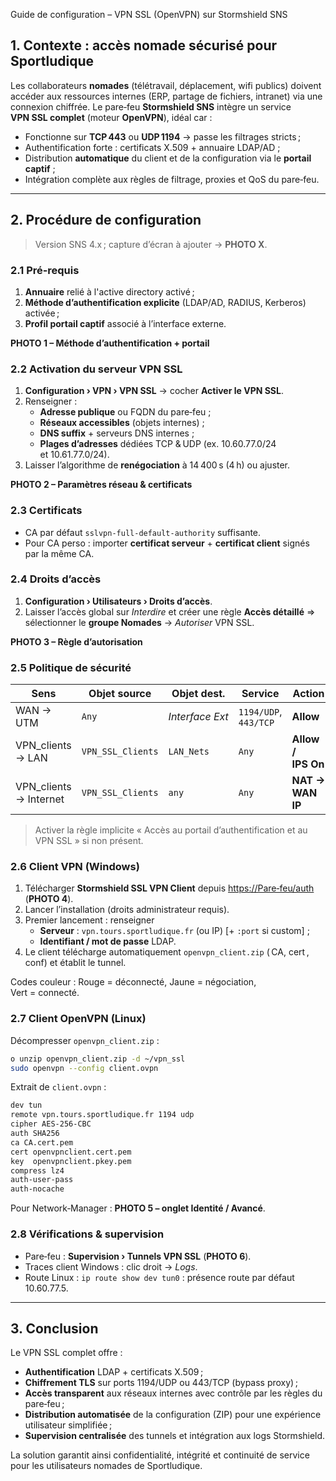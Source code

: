  Guide de configuration – VPN SSL (OpenVPN) sur Stormshield SNS

## 1. Contexte : accès nomade sécurisé pour Sportludique

Les collaborateurs **nomades** (télétravail, déplacement, wifi publics) doivent accéder aux ressources internes (ERP, partage de fichiers, intranet) via une connexion chiffrée. Le pare‑feu **Stormshield SNS** intègre un service **VPN SSL complet** (moteur **OpenVPN**), idéal car :

- Fonctionne sur **TCP 443** ou **UDP 1194** → passe les filtrages stricts ;
- Authentification forte : certificats X.509 + annuaire LDAP/AD ;
- Distribution **automatique** du client et de la configuration via le **portail captif** ;
- Intégration complète aux règles de filtrage, proxies et QoS du pare‑feu.

---

## 2. Procédure de configuration

> Version SNS 4.x ; capture d’écran à ajouter → **PHOTO X**.

### 2.1 Pré‑requis

1. **Annuaire** relié à l'active directory activé ;
2. **Méthode d’authentification explicite** (LDAP/AD, RADIUS, Kerberos) activée ;
3. **Profil portail captif** associé à l’interface externe.

**PHOTO 1 – Méthode d’authentification + portail**

### 2.2 Activation du serveur VPN SSL

1. **Configuration › VPN › VPN SSL** → cocher **Activer le VPN SSL**.
2. Renseigner :
   - **Adresse publique** ou FQDN du pare‑feu ;
   - **Réseaux accessibles** (objets internes) ;
   - **DNS suffix** + serveurs DNS internes ;
   - **Plages d’adresses** dédiées TCP & UDP (ex. 10.60.77.0/24 et 10.61.77.0/24).
3. Laisser l’algorithme de **renégociation** à 14 400 s (4 h) ou ajuster.

**PHOTO 2 – Paramètres réseau & certificats**

### 2.3 Certificats

- CA par défaut `sslvpn-full-default-authority` suffisante.
- Pour CA perso : importer **certificat serveur** + **certificat client** signés par la même CA.

### 2.4 Droits d’accès

1. **Configuration › Utilisateurs › Droits d’accès**.
2. Laisser l’accès global sur *Interdire* et créer une règle **Accès détaillé** ⇒ sélectionner le **groupe Nomades** → *Autoriser* VPN SSL.

**PHOTO 3 – Règle d’autorisation**

### 2.5 Politique de sécurité

| Sens | Objet source | Objet dest. | Service | Action |
|------|--------------|-------------|---------|--------|
| WAN → UTM | `Any` | *Interface Ext* | `1194/UDP`, `443/TCP` | **Allow** |
| VPN_clients → LAN | `VPN_SSL_Clients` | `LAN_Nets` | `Any` | **Allow / IPS On** |
| VPN_clients → Internet | `VPN_SSL_Clients` | `any` | `Any` | **NAT → WAN IP** |

> Activer la règle implicite « Accès au portail d’authentification et au VPN SSL » si non présent.

### 2.6 Client VPN (Windows)

1. Télécharger **Stormshield SSL VPN Client** depuis <https://Pare‑feu/auth> (**PHOTO 4**).
2. Lancer l’installation (droits administrateur requis).
3. Premier lancement : renseigner
   - **Serveur** : `vpn.tours.sportludique.fr` (ou IP) [+ `:port` si custom] ;
   - **Identifiant / mot de passe** LDAP.
4. Le client télécharge automatiquement `openvpn_client.zip` ( CA, cert , conf) et établit le tunnel.

Codes couleur : Rouge = déconnecté, Jaune = négociation, Vert = connecté.

### 2.7 Client OpenVPN (Linux)

Décompresser `openvpn_client.zip` :
```bash
o unzip openvpn_client.zip -d ~/vpn_ssl
sudo openvpn --config client.ovpn
```
Extrait de `client.ovpn` :
```bash
dev tun
remote vpn.tours.sportludique.fr 1194 udp
cipher AES-256-CBC
auth SHA256
ca CA.cert.pem
cert openvpnclient.cert.pem
key  openvpnclient.pkey.pem
compress lz4
auth-user-pass
auth-nocache
```
Pour Network‑Manager : **PHOTO 5 – onglet Identité / Avancé**.

### 2.8 Vérifications & supervision

- Pare‑feu : **Supervision › Tunnels VPN SSL** (**PHOTO 6**).
- Traces client Windows : clic droit → *Logs*.
- Route Linux : `ip route show dev tun0` : présence route par défaut 10.60.77.5.

---

## 3. Conclusion

Le VPN SSL complet offre :

- **Authentification** LDAP + certificats X.509 ;
- **Chiffrement TLS** sur ports 1194/UDP ou 443/TCP (bypass proxy) ;
- **Accès transparent** aux réseaux internes avec contrôle par les règles du pare‑feu ;
- **Distribution automatisée** de la configuration (ZIP) pour une expérience utilisateur simplifiée ;
- **Supervision centralisée** des tunnels et intégration aux logs Stormshield.

La solution garantit ainsi confidentialité, intégrité et continuité de service pour les utilisateurs nomades de Sportludique.
